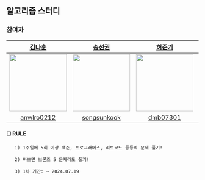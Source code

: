 

## 알고리즘 스터디


### 참여자
|[김나훈](https://github.com/KimNahun)|[송선권](https://github.com/songsunkook)|[허준기](https://github.com/dradnats1012)|[박성빈](https://github.com/ImTotem)|
|:-:|:-:|:-:|:-:|
|<img src="https://avatars.githubusercontent.com/u/118811606?s=400&u=faff2b0c42d5e258422485cc09b240d8c519623a&v=4" width=150>|<img src="https://avatars.githubusercontent.com/u/21010656?v=4" width=150>|<img src="https://avatars.githubusercontent.com/u/112807640?v=4" width=150>|<img src="https://avatars.githubusercontent.com/u/46699595?v=4" width=150>|
[anwlro0212](https://solved.ac/profile/anwlro0212)|[songsunkook](https://solved.ac/profile/songsunkook)|[dmb07301](https://solved.ac/profile/dmb07301)|[p106305](https://solved.ac/profile/p106305)|



#### ☐ RULE


       1) 1주일에 5회 이상 백준, 프로그래머스, 리트코드 등등의 문제 풀기!
       
       2) 바쁘면 브론즈 5 문제라도 풀기!

       3) 1차 기간: ~ 2024.07.19

       
